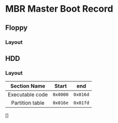 # MBR Master Boot Record

## Floppy

### Layout

## HDD

### Layout

|  Section Name   |  Start   |   end    |
|:---------------:|:--------:|:--------:|
| Executable code | `0x0000` | `0x016d` |
| Partition table | `0x016e` | `0x01fd` |
[]


